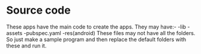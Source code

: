 # Source code
These apps have the main code to create the apps.
They may have:-
    -lib
    -assets
    -pubspec.yaml
    -res(android)
These files may not have all the folders.
So just make a sample program and then replace the default folders with these and run it.

